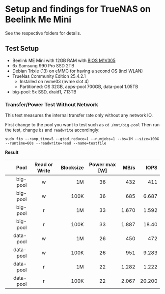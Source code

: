 # Setup and findings for TrueNAS on Beelink Me Mini

See the respective folders for details.

## Test Setup

* Beelink ME Mini with 12GB RAM with [BIOS M1V305](https://dr.bee-link.cn/?dir=uploads%2FMEmini)
* 6x Samsung 990 Pro SSD 2TB
* Debian Trixie (13) on eMMC for having a second OS (incl WLAN)
* TrueNas Community Edition 25.4.2.1
  * Installed on nvme03 (nvme slot 4) 
  * Partitioned: OS 32GB, apps-pool 700GB, data-pool 1.05TB
* big-pool: 5x SSD, draid1, 7.13TB

### Transfer/Power Test Without Network

This test measures the internal transfer rate only without any network IO.

First change to the pool you want to test such as `cd /mnt/big-pool`
Then run the test, change `bs` and `readwrite` accordingly:

```
sudo fio --ramp_time=5 --gtod_reduce=1 --numjobs=1 --bs=1M --size=100G --runtime=60s --readwrite=read --name=testfile
```

**Result**

| **Pool**  | **Read or Write** | **Blocksize** | **Power max [W]** | **MB/s** | **IOPS** |
|----------:|:-----------------:|--------------:|:-----------------:|---------:|---------:|
| big-pool  | w                 | 1M            | 36                | 432      | 411      |
| big-pool  | w                 | 100K          | 36                | 685      | 6.687    |
| big-pool  | r                 | 1M            | 33                | 1.670    | 1.592    |
| big-pool  | r                 | 100K          | 33                | 1.887    | 18.40    |
| data-pool | w                 | 1M            | 26                | 450      | 472      |
| data-pool | w                 | 100K          | 26                | 951      | 9.283    |
| data-pool | r                 | 1M            | 22                | 1.282    | 1.222    |
| data-pool | r                 | 100K          | 22                | 2.067    | 20.200   |

